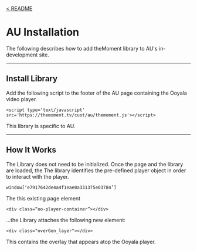 <a name="top"></a>
[< README](/README.md#top)

# AU Installation

The following describes how to add theMoment library to AU's in-development site.

------------------------------------------------
<a name="library_install"></a>
## Install Library

Add the following script to the footer of the AU page containing the Ooyala video player.

```
<script type='text/javascript' src='https://themoment.tv/cust/au/themoment.js'></script>
```

This library is specific to AU.

------------------------------------------------
<a name="how_it_works"></a>
## How It Works

The Library does not need to be initialized. Once the page and the library are loaded, the The library identifies the pre-defined player object in order to interact with the player.

```
window[‘e7917642de4a4f1eae0a331375e03784’]
```

The this existing page element

```
<div class=“oo-player-container”></div>
```

...the Library attaches the following new element:

```
<div class="overGen_layer"></div>
```

This contains the overlay that appears atop the Ooyala player.
